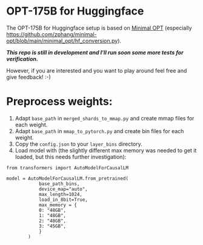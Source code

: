 # OPT-175B for Huggingface

The OPT-175B for Huggingface setup is based on [Minimal OPT](https://github.com/zphang/minimal-opt) (especially https://github.com/zphang/minimal-opt/blob/main/minimal_opt/hf_conversion.py).

***This repo is still in development and I'll run soon some more tests for verification.***

However, if you are interested and you want to play around feel free and give feedback! :-)

# Preprocess weights:

1. Adapt `base_path` in `merged_shards_to_mmap.py` and create mmap files for each weight.
1. Adapt `base_path` in `mmap_to_pytorch.py` and create bin files for each weight.
1. Copy the `config.json` to your `layer_bins` directory.
1. Load model with (the slightly different max memory was needed to get it loaded, but this needs further investigation):
```
from transformers import AutoModelForCausalLM

model = AutoModelForCausalLM.from_pretrained(
            base_path_bins,
            device_map="auto",
            max_length=1024,
            load_in_8bit=True,
            max_memory = {
            0: "48GB",
            1: "48GB",
            2: "48GB",
            3: "45GB",
            }
        )
```
